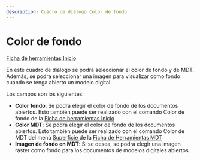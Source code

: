 ```yaml
---
description: Cuadro de diálogo Color de fondo
---
```


# Color de fondo

[Ficha de herramientas Inicio](../fichas-de-herramientas/untitled-251/)

En este cuadro de diálogo se podrá seleccionar el color de fondo y de MDT. Además, se podrá seleccionar una imagen para visualizar como fondo cuando se tenga abierto un modelo digital.

Los campos son los siguientes:

* **Color fondo**: Se podrá elegir el color de fondo de los documentos abiertos. Esto también puede ser realizado con el comando Color de fondo  de la [Ficha de herramientas Inicio](../fichas-de-herramientas/untitled-251/)
* **Color MDT**: Se podrá elegir el color de fondo de los documentos abiertos. Esto también puede ser realizado con el comando Color de MDT  del menú [Superficie  ](untitled-263.md)de la [Ficha de Herramientas MDT](../fichas-de-herramientas/untitled-249/)
* **Imagen de fondo en MDT**: Si se desea, se podrá elegir una imagen ráster como fondo para los documentos de modelos digitales abiertos.



